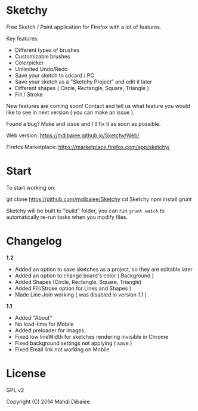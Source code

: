 Sketchy
=======

Free Sketch / Paint application for Firefox with a lot of features.

Key features:
* Different types of brushes 
* Customizable brushes 
* Colorpicker 
* Unlimited Undo/Redo 
* Save your sketch to sdcard / PC
* Save your sketch as a "Sketchy Project" and edit it later
* Different shapes ( Circle, Rectangle, Square, Triangle )
* Fill / Stroke

New features are coming soon! Contact and tell us what feature you would like to see in next version ( you can make an issue ).

Found a bug? Make and issue and I'll fix it as soon as possible.

Web version: https://mdibaiee.github.io/Sketchy/Web/

Firefox Marketplace: https://marketplace.firefox.com/app/sketchy/

Start
=====

To start working on:

  git clone https://github.com/mdibaiee/Sketchy
  cd Sketchy
  npm install
  grunt

Sketchy will be built to "build" folder, you can run `grunt watch` to automatically re-run tasks when you modify files.

Changelog
=========

**1.2**
* Added an option to save sketches as a project, so they are editable later
* Added an option to change board's color ( Background )
* Added Shapes (Circle, Rectangle, Square, Triangle)
* Added Fill/Stroke option for Lines and Shapes )
* Made Line Join working ( was disabled in version 1.1 )

**1.1**
* Added "About"
* No load-time for Mobile
* Added preloader for images
* Fixed low lineWidth for sketches rendering invisible in Chrome
* Fixed background settings not applying ( save )
* Fixed Email link not working on Mobile

License
=======

GPL v2

Copyright (C) 2014 Mahdi Dibaiee
